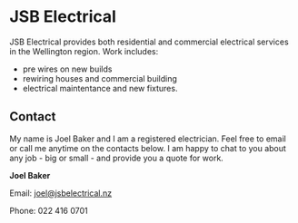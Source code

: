 # JSB Electrical

JSB Electrical provides both residential and commercial electrical services in the Wellington region. Work includes:

- pre wires on new builds
- rewiring houses and commercial building
- electrical maintentance and new fixtures.  

## Contact

My name is Joel Baker and I am a registered electrician. Feel free to email or call me anytime on the contacts below. I am happy to chat to you about any job - big or small - and provide you a quote for work.

**Joel Baker**

Email: joel@jsbelectrical.nz

Phone: 022 416 0701
